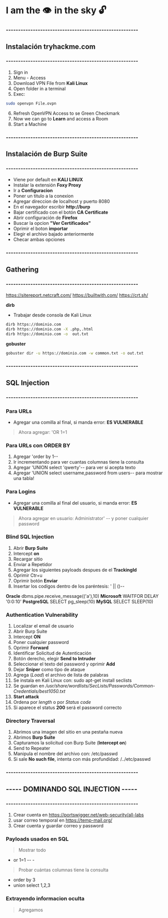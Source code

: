 # I am the 👁️  in the sky 🔓

### ------------------------------------------------------
##  Instalación tryhackme.com
### ------------------------------------------------------

1. Sign in
2. Menu - Access
3. Download VPN File from __Kali Linux__
4. Open folder in a terminal
5. Exec: 

```bash
sudo openvpn File.ovpn
```
6. Refresh OpenVPN Access to se Green Checkmark
7. Now we can go to __Learn__ and access a Room
8. Start a Machine


### ------------------------------------------------------
## Instalación de Burp Suite
### ------------------------------------------------------

* Viene por default en __KALI LINUX__
* Instalar la extensión __Foxy Proxy__
* Ir a __Configuracion__
* Poner un titulo a la conexion
* Agregar direccion de localhost y puerto 8080
* En el navegador escribir __http://burp__
* Bajar certificado con el botón __CA Certificate__
* Abrir configuración de __Firefox__
* Buscar la opcion __"Ver Certificados"__ 
* Oprimir el boton __importar__
* Elegir el archivo bajado anteriormente 
* Checar ambas opciones


### ------------------------------------------------------
## Gathering
### ------------------------------------------------------

https://sitereport.netcraft.com/
https://builtwith.com/
https://crt.sh/


__dirb__

* Trabajar desde consola de Kali Linux

```bash
dirb https://dominio.com
dirb https://dominio.com -X .php,.html
dirb https://dominio.com -o  out.txt
```

__gobuster__

```bash
gobuster dir -u https://dominio.com -w common.txt -o out.txt
```

### ------------------------------------------------------
## SQL Injection
### ------------------------------------------------------

### Para URLs

* Agregar una comilla al final, si manda error: __ES VULNERABLE__

> Ahora agregar: 'OR 1=1


### Para URLs con ORDER BY

1. Agregar 'order by 1--
2. Ir incrementando para ver cuantas columnas tiene la consulta
3. Agregar 'UNION select 'qwerty'-- para ver si acepta texto
4. Agregar 'UNION select username,password from users-- para mostrar una tabla!


### Para Logins

* Agregar una comilla al final del usuario, si manda error: __ES VULNERABLE__

> Ahora agregar en usuario: Administrator' -- y poner cualquier password


### Blind SQL Injection

1. Abrir __Burp Suite__
2. Intercept __on__
3. Recargar sitio
4. Enviar a Repetidor
5. Agregar los siguientes payloads despues de el __TrackingId__
6. Oprimir Ctr+u
7. Oprimir botón __Enviar__
8. Insertar los codigos dentro de los paréntesis: ' || ()--

__Oracle__  dbms.pipe.receive_message(('a'),10)
__Microsoft__  WAITFOR DELAY '0:0:10'
__PostgreSQL__  SELECT pg_sleep(10)
__MySQL__  SELECT SLEEP(10)

### Authentication Vulnerability

1. Localizar el email de usuario
2. Abrir Burp Suite
3. Intercept __ON__
4. Poner cualquier password
5. Oprimir __Forward__ 
6. Identificar Solicitud de Autenticación
7. Botón derecho, elegir __Send to Intruder__
8. Seleccionar el texto del password y oprimir __Add__
9. Dejar __Sniper__ como tipo de ataque
10. Agrega (_Load_) el archivo de lista de palabras
11. Se instala en Kali Linux con: sudo apt-get install seclists
12. Se guardan en _/usr/share/wordlists/SecLists/Passwords/Common-Credentials/best1050.txt_
13. __Start attack__
14. Ordena por _length_ o por _Status code_ 
15. Si aparece el status __200__ será el password correcto


### Directory Traversal

1. Abrimos una imagen del sitio en una pestaña nueva
2. Abrimos __Burp Suite__
3. Capturamos la solicitud con Burp Suite (__Intercept on__)
4. Send to Repeater
5. Manipula el nombre del archivo con: /etc/passwd 
6. Si sale __No such file__, intenta con más profundidad: /../etc/passwd



### ------------------------------------------------------
##  ----- DOMINANDO SQL INJECTION -----
### ------------------------------------------------------

1. Crear cuenta en https://portswigger.net/web-security/all-labs
2. usar correo temporal en https://temp-mail.org/
3. Crear cuenta y guardar correo y password


### Payloads usados en SQL

> Mostrar todo
* or 1=1 -- -

> Probar cuántas columnas tiene la consulta
* order by 3
* union select 1,2,3

### Extrayendo informacion oculta

> Agregamos














